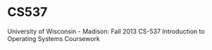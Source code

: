 CS537
=====

University of Wisconsin - Madison: Fall 2013 
CS-537 Introduction to Operating Systems Coursework
